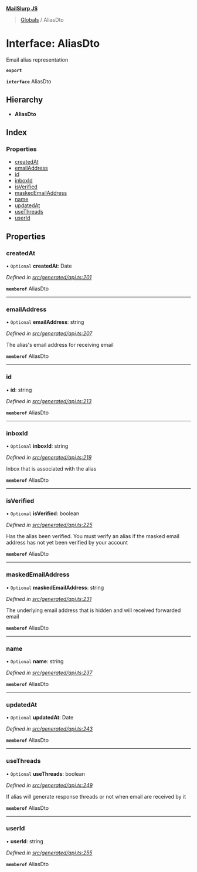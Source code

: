 **[MailSlurp JS](../README.md)**

> [Globals](../README.md) / AliasDto

# Interface: AliasDto

Email alias representation

**`export`** 

**`interface`** AliasDto

## Hierarchy

* **AliasDto**

## Index

### Properties

* [createdAt](aliasdto.md#createdat)
* [emailAddress](aliasdto.md#emailaddress)
* [id](aliasdto.md#id)
* [inboxId](aliasdto.md#inboxid)
* [isVerified](aliasdto.md#isverified)
* [maskedEmailAddress](aliasdto.md#maskedemailaddress)
* [name](aliasdto.md#name)
* [updatedAt](aliasdto.md#updatedat)
* [useThreads](aliasdto.md#usethreads)
* [userId](aliasdto.md#userid)

## Properties

### createdAt

• `Optional` **createdAt**: Date

*Defined in [src/generated/api.ts:201](https://github.com/mailslurp/mailslurp-client/blob/37bf78e/src/generated/api.ts#L201)*

**`memberof`** AliasDto

___

### emailAddress

• `Optional` **emailAddress**: string

*Defined in [src/generated/api.ts:207](https://github.com/mailslurp/mailslurp-client/blob/37bf78e/src/generated/api.ts#L207)*

The alias's email address for receiving email

**`memberof`** AliasDto

___

### id

•  **id**: string

*Defined in [src/generated/api.ts:213](https://github.com/mailslurp/mailslurp-client/blob/37bf78e/src/generated/api.ts#L213)*

**`memberof`** AliasDto

___

### inboxId

• `Optional` **inboxId**: string

*Defined in [src/generated/api.ts:219](https://github.com/mailslurp/mailslurp-client/blob/37bf78e/src/generated/api.ts#L219)*

Inbox that is associated with the alias

**`memberof`** AliasDto

___

### isVerified

• `Optional` **isVerified**: boolean

*Defined in [src/generated/api.ts:225](https://github.com/mailslurp/mailslurp-client/blob/37bf78e/src/generated/api.ts#L225)*

Has the alias been verified. You must verify an alias if the masked email address has not yet been verified by your account

**`memberof`** AliasDto

___

### maskedEmailAddress

• `Optional` **maskedEmailAddress**: string

*Defined in [src/generated/api.ts:231](https://github.com/mailslurp/mailslurp-client/blob/37bf78e/src/generated/api.ts#L231)*

The underlying email address that is hidden and will received forwarded email

**`memberof`** AliasDto

___

### name

• `Optional` **name**: string

*Defined in [src/generated/api.ts:237](https://github.com/mailslurp/mailslurp-client/blob/37bf78e/src/generated/api.ts#L237)*

**`memberof`** AliasDto

___

### updatedAt

• `Optional` **updatedAt**: Date

*Defined in [src/generated/api.ts:243](https://github.com/mailslurp/mailslurp-client/blob/37bf78e/src/generated/api.ts#L243)*

**`memberof`** AliasDto

___

### useThreads

• `Optional` **useThreads**: boolean

*Defined in [src/generated/api.ts:249](https://github.com/mailslurp/mailslurp-client/blob/37bf78e/src/generated/api.ts#L249)*

If alias will generate response threads or not when email are received by it

**`memberof`** AliasDto

___

### userId

•  **userId**: string

*Defined in [src/generated/api.ts:255](https://github.com/mailslurp/mailslurp-client/blob/37bf78e/src/generated/api.ts#L255)*

**`memberof`** AliasDto
